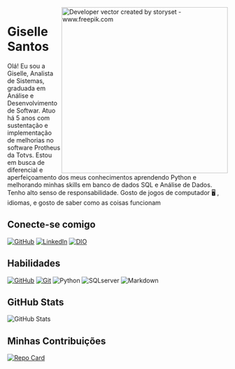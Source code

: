 
<img align="right" alt="Developer vector created by storyset - www.freepik.com" height="380" src="https://github.com/gisellech4/hello/assets/17269649/be0dd54b-8282-4b26-ba50-9f1f7a6bf646">
<h1>
   <span>Giselle Santos</span>
</h1>

Olá! Eu sou a Giselle, Analista de Sistemas, graduada em Análise e Desenvolvimento de Softwar. Atuo há 5 anos com sustentação e implementação de melhorias no software Protheus da Totvs.
 Estou em busca de diferencial e aperfeiçoamento dos meus conhecimentos aprendendo Python e melhorando minhas skills em banco de dados SQL e Análise de Dados. Tenho alto senso de responsabilidade. Gosto de jogos de computador 🖥 , idiomas, e gosto de saber como as coisas funcionam

## Conecte-se comigo
[![GitHub](https://img.shields.io/badge/GitHub-000?style=for-the-badge&logo=github&logoColor=00FFFF&color:FFF)](https://github.com/gisellech4)
[![LinkedIn](https://img.shields.io/badge/-LinkedIn-000?style=for-the-badge&logo=linkedin&logoColor=FF00F6&color:FFF)](https://www.linkedin.com/in/gisellesantos9/)
[![DIO](https://img.shields.io/badge/-Dio-000?style=for-the-badge&logo=dio&logoColor=FF00F6&color:FFF)](https://www.dio.me/users/giselle_santos9/)

## Habilidades
[![GitHub](https://img.shields.io/badge/GitHub-000?style=for-the-badge&logo=github&logoColor=4B0082)](https://docs.github.com/)
[![Git](https://img.shields.io/badge/Git-000?style=for-the-badge&logo=git&logoColor=FF00F6)](https://git-scm.com/doc) 
![Python](https://img.shields.io/badge/PYTHON-000?style=for-the-badge&logo=python&logoColor=)
![SQLserver](https://img.shields.io/badge/SQL-000?style=for-the-badge&logo=SQLserver&logoColor=)
![Markdown](https://img.shields.io/badge/Markdown-000?style=for-the-badge&logo=markdown)

## GitHub Stats
![GitHub Stats](https://github-readme-stats.vercel.app/api?username=gisellech4&theme=midnight-purple&show_icons=true)


## Minhas Contribuições
[![Repo Card](https://github-readme-stats.vercel.app/api/pin/?username=gisellech4&repo=dio-lab-open-source&theme=midnight-purple&show_icons=true)](https://github.com/gisellech4/dio-lab-open-source)
